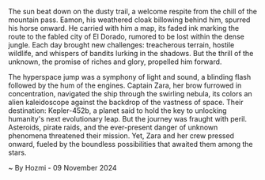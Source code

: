 
The sun beat down on the dusty trail, a welcome respite from the chill of the mountain pass.  Eamon, his weathered cloak billowing behind him, spurred his horse onward.  He carried with him a map, its faded ink marking the route to the fabled city of El Dorado, rumored to be lost within the dense jungle.  Each day brought new challenges: treacherous terrain, hostile wildlife, and whispers of bandits lurking in the shadows. But the thrill of the unknown, the promise of riches and glory, propelled him forward. 

The hyperspace jump was a symphony of light and sound, a blinding flash followed by the hum of the engines.  Captain Zara, her brow furrowed in concentration, navigated the ship through the swirling nebula, its colors an alien kaleidoscope against the backdrop of the vastness of space.  Their destination: Kepler-452b, a planet said to hold the key to unlocking humanity's next evolutionary leap.  But the journey was fraught with peril.  Asteroids, pirate raids, and the ever-present danger of unknown phenomena threatened their mission.  Yet, Zara and her crew pressed onward, fueled by the boundless possibilities that awaited them among the stars. 

~ By Hozmi - 09 November 2024

